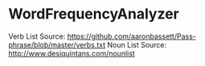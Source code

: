 # WordFrequencyAnalyzer
Verb List Source: https://github.com/aaronbassett/Pass-phrase/blob/master/verbs.txt
Noun List Source: http://www.desiquintans.com/nounlist
